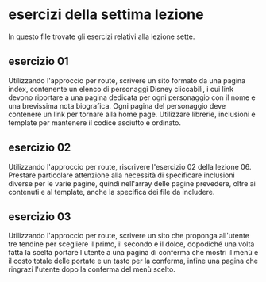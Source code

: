 # esercizi della settima lezione
In questo file trovate gli esercizi relativi alla lezione sette.

## esercizio 01
Utilizzando l'approccio per route, scrivere un sito formato da una pagina index, contenente un elenco di personaggi Disney cliccabili, i cui link devono riportare
a una pagina dedicata per ogni personaggio con il nome e una brevissima nota biografica. Ogni pagina del personaggio deve contenere un link per tornare alla home
page. Utilizzare librerie, inclusioni e template per mantenere il codice asciutto e ordinato.

## esercizio 02
Utilizzando l'approccio per route, riscrivere l'esercizio 02 della lezione 06. Prestare particolare attenzione alla necessità di specificare inclusioni diverse per
le varie pagine, quindi nell'array delle pagine prevedere, oltre ai contenuti e al template, anche la specifica dei file da includere.

## esercizio 03
Utilizzando l'approccio per route, scrivere un sito che proponga all'utente tre tendine per scegliere il primo, il secondo e il dolce, dopodiché una volta fatta la scelta
portare l'utente a una pagina di conferma che mostri il menù e il costo totale delle portate e un tasto per la conferma, infine una pagina che ringrazi l'utente
dopo la conferma del menù scelto.
